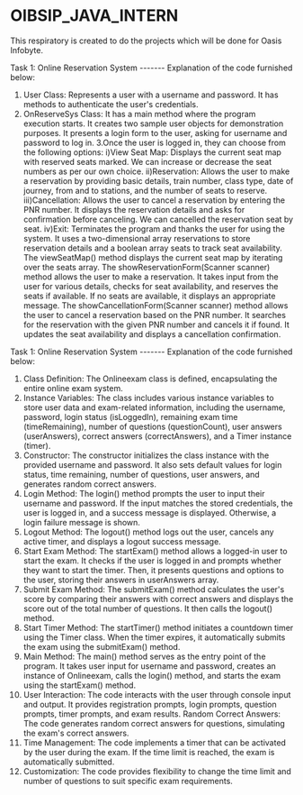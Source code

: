# OIBSIP_JAVA_INTERN
This respiratory is created to do the projects which will be done for Oasis Infobyte.  

Task 1: Online Reservation System
------- Explanation of the code furnished below:
1. User Class: Represents a user with a username and password. It has methods to authenticate the user's credentials.
2. OnReserveSys Class:
It has a main method where the program execution starts.
It creates two sample user objects for demonstration purposes.
It presents a login form to the user, asking for username and password to log in.
3.Once the user is logged in, they can choose from the following options:
i)View Seat Map: Displays the current seat map with reserved seats marked. We can increase or decrease the seat numbers as per our own choice.
ii)Reservation: Allows the user to make a reservation by providing basic details, train number, class type, date of journey, from and to stations, and the number of seats to reserve.
iii)Cancellation: Allows the user to cancel a reservation by entering the PNR number. It displays the reservation details and asks for confirmation before canceling. We can cancelled the reservation seat by seat.
iv)Exit: Terminates the program and thanks the user for using the system.
It uses a two-dimensional array reservations to store reservation details and a boolean array seats to track seat availability.
The viewSeatMap() method displays the current seat map by iterating over the seats array.
The showReservationForm(Scanner scanner) method allows the user to make a reservation. It takes input from the user for various details, checks for seat availability, and reserves the seats if available. If no seats are available, it displays an appropriate message.
The showCancellationForm(Scanner scanner) method allows the user to cancel a reservation based on the PNR number. It searches for the reservation with the given PNR number and cancels it if found. It updates the seat availability and displays a cancellation confirmation.





Task 1: Online Reservation System
------- Explanation of the code furnished below:
1. Class Definition: The Onlineexam class is defined, encapsulating the entire online exam system.
2. Instance Variables: The class includes various instance variables to store user data and exam-related information, including the username, password, login status (isLoggedIn), remaining exam time (timeRemaining), number of questions (questionCount), user answers (userAnswers), correct answers (correctAnswers), and a Timer instance (timer).
3. Constructor: The constructor initializes the class instance with the provided username and password. It also sets default values for login status, time remaining, number of questions, user answers, and generates random correct answers.
4. Login Method: The login() method prompts the user to input their username and password. If the input matches the stored credentials, the user is logged in, and a success message is displayed. Otherwise, a login failure message is shown.
5. Logout Method: The logout() method logs out the user, cancels any active timer, and displays a logout success message.
6. Start Exam Method: The startExam() method allows a logged-in user to start the exam. It checks if the user is logged in and prompts whether they want to start the timer. Then, it presents questions and options to the user, storing their answers in userAnswers array.
7. Submit Exam Method: The submitExam() method calculates the user's score by comparing their answers with correct answers and displays the score out of the total number of questions. It then calls the logout() method.
8. Start Timer Method: The startTimer() method initiates a countdown timer using the Timer class. When the timer expires, it automatically submits the exam using the submitExam() method.
9. Main Method: The main() method serves as the entry point of the program. It takes user input for username and password, creates an instance of Onlineexam, calls the login() method, and starts the exam using the startExam() method.
10. User Interaction: The code interacts with the user through console input and output. It provides registration prompts, login prompts, question prompts, timer prompts, and exam results.
Random Correct Answers: The code generates random correct answers for questions, simulating the exam's correct answers.
11. Time Management: The code implements a timer that can be activated by the user during the exam. If the time limit is reached, the exam is automatically submitted.
12. Customization: The code provides flexibility to change the time limit and number of questions to suit specific exam requirements.
